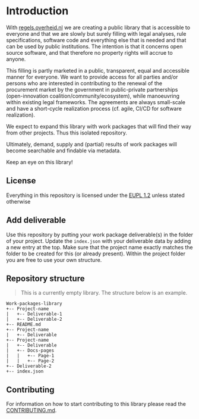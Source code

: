 # Introduction
With [regels.overheid.nl](https://open-regels.nl/) we are creating a public library that is accessible to everyone and that we are slowly but surely filling with legal analyses, rule specifications, software code and everything else that is needed and that can be used by public institutions. The intention is that it concerns open source software, and that therefore no property rights will accrue to anyone.

This filling is partly marketed in a public, transparent, equal and accessible manner for everyone. We want to provide access for all parties and/or persons who are interested in contributing to the renewal of the procurement market by the government in public-private partnerships (open-innovation coalition/community/ecosystem), while manoeuvring within existing legal frameworks. The agreements are always small-scale and have a short-cycle realization process (cf. agile, CI/CD for software realization).

We expect to expand this library with work packages that will find their way from other projects. Thus this isolated repository.

Ultimately, demand, supply and (partial) results of work packages will become searchable and findable via metadata.

Keep an eye on this library!

## License
Everything in this repository is licensed under the [EUPL 1.2](./LICENCE.md) unless stated otherwise

## Add deliverable
Use this repository by putting your work package deliverable(s) in the folder of your project. Update the `index.json` with your deliverable data by adding a new entry at the top. Make sure that the project name exactly matches the folder to be created for this (or already present). Within the project folder you are free to use your own structure.

## Repository structure
> This is a currently empty library. The structure below is an example.

    Work-packages-library
    +-- Project-name
    |   +-- Deliverable-1
    |   +-- Deliverable-2
    +-- README.md
    +-- Project-name
    |   +-- Deliverable
    +-- Project-name
    |   +-- Deliverable
    |   +-- Docs-pages
    |   |   +-- Page-1
    |   |   +-- Page-2
    +-- Deliverable-2
    +-- index.json

## Contributing
For information on how to start contributing to this library please read the [CONTRIBUTING.md](./CONTRIBUTING.md).

